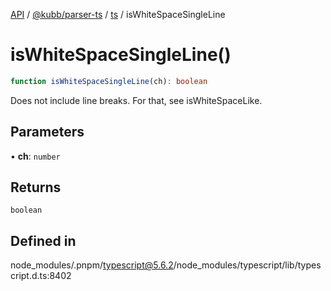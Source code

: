 [API](../../../../../packages.md) / [@kubb/parser-ts](../../../index.md) / [ts](../index.md) / isWhiteSpaceSingleLine

# isWhiteSpaceSingleLine()

```ts
function isWhiteSpaceSingleLine(ch): boolean
```

Does not include line breaks. For that, see isWhiteSpaceLike.

## Parameters

• **ch**: `number`

## Returns

`boolean`

## Defined in

node\_modules/.pnpm/typescript@5.6.2/node\_modules/typescript/lib/typescript.d.ts:8402
